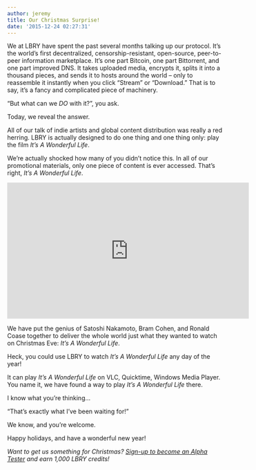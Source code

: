 ```yaml
---
author: jeremy
title: Our Christmas Surprise!
date: '2015-12-24 02:27:31'
---
```


We at LBRY have spent the past several months talking up our protocol. It’s the world’s first decentralized, censorship-resistant, open-source, peer-to-peer information marketplace. It’s one part Bitcoin, one part Bittorrent, and one part improved DNS. It takes uploaded media, encrypts it, splits it into a thousand pieces, and sends it to hosts around the world – only to reassemble it instantly when you click “Stream” or “Download.” That is to say, it’s a fancy and complicated piece of machinery.

“But what can we *DO* with it?”, you ask.

Today, we reveal the answer.

All of our talk of indie artists and global content distribution was really a red herring. LBRY is actually designed to do one thing and one thing only: play the film *It’s A Wonderful Life*.

We’re actually shocked how many of you didn’t notice this. In all of our promotional materials, only one piece of content is ever accessed. That’s right, *It’s A Wonderful Life*.

<p style="text-align: center;"><iframe width="560" height="315" src="https://www.youtube.com/embed/KqwbsTbeEgo" frameborder="0" allowfullscreen></iframe></p>

We have put the genius of Satoshi Nakamoto, Bram Cohen, and Ronald Coase together to deliver the whole world just what they wanted to watch on Christmas Eve: *It’s A Wonderful Life*.

Heck, you could use LBRY to watch *It’s A Wonderful Life* any day of the year!

It can play *It’s A Wonderful Life* on VLC, Quicktime, Windows Media Player. You name it, we have found a way to play *It’s A Wonderful Life* there.

I know what you’re thinking…

“That’s exactly what I’ve been waiting for!”

We know, and you’re welcome.

Happy holidays, and have a wonderful new year!

*Want to get us something for Christmas? [Sign-up to become an Alpha Tester](http://lbry.io/get) and earn 1,000 LBRY credits!*